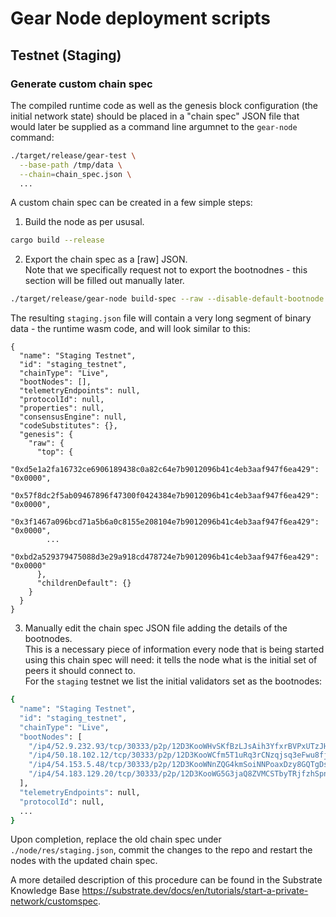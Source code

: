 # Gear Node deployment scripts

## Testnet (Staging)

### Generate custom chain spec

The compiled runtime code as well as the genesis block configuration (the initial network state) should be placed in a "chain spec" JSON file that would later be supplied as a command line argumnet to the ```gear-node``` command:
```bash
./target/release/gear-test \
  --base-path /tmp/data \
  --chain=chain_spec.json \
  ...
```

A custom chain spec can be created in a few simple steps:

1. Build the node as per ususal.
  ```bash
  cargo build --release
  ```
2. Export the chain spec as a [raw] JSON.\
Note that we specifically request not to export the bootnodnes - this section will be filled out manually later.
```bash
./target/release/gear-node build-spec --raw --disable-default-bootnode --chain staging > staging.json
```
The resulting ```staging.json``` file will contain a very long segment of binary data - the runtime wasm code, and will look similar to this:
```
{
  "name": "Staging Testnet",
  "id": "staging_testnet",
  "chainType": "Live",
  "bootNodes": [],
  "telemetryEndpoints": null,
  "protocolId": null,
  "properties": null,
  "consensusEngine": null,
  "codeSubstitutes": {},
  "genesis": {
    "raw": {
      "top": {
        "0xd5e1a2fa16732ce6906189438c0a82c64e7b9012096b41c4eb3aaf947f6ea429": "0x0000",
        "0x57f8dc2f5ab09467896f47300f0424384e7b9012096b41c4eb3aaf947f6ea429": "0x0000",
        "0x3f1467a096bcd71a5b6a0c8155e208104e7b9012096b41c4eb3aaf947f6ea429": "0x0000",
        ...
        "0xbd2a529379475088d3e29a918cd478724e7b9012096b41c4eb3aaf947f6ea429": "0x0000"
      },
      "childrenDefault": {}
    }
  }
}
```

3. Manually edit the chain spec JSON file adding the details of the bootnodes.\
This is a necessary piece of information every node that is being started using this chain spec will need: it tells the node what is the initial set of peers it should connect to.\
For the ```staging``` testnet we list the initial validators set as the bootnodes:
```bash
{
  "name": "Staging Testnet",
  "id": "staging_testnet",
  "chainType": "Live",
  "bootNodes": [
    "/ip4/52.9.232.93/tcp/30333/p2p/12D3KooWHvSKfBzLJsAih3YfxrBVPxUTzJHuhVbHEVkapgY4JqXW",
    "/ip4/50.18.102.12/tcp/30333/p2p/12D3KooWCfm5T1uRq3rCNzqjsq3eFwu8fjHkUo1XBZmZvo611BwA",
    "/ip4/54.153.5.48/tcp/30333/p2p/12D3KooWNnZQG4kmSoiNNPoaxDzy8GQTgDsi67hG6FxpSgVeYBeG",
    "/ip4/54.183.129.20/tcp/30333/p2p/12D3KooWG5G3jaQ8ZVMCSTbyTRjfzhSpn55f8DGKDpFKvU4A3SPQ"
  ],
  "telemetryEndpoints": null,
  "protocolId": null,
  ...
}
```

Upon completion, replace the old chain spec under ```./node/res/staging.json```, commit the changes to the repo and restart the nodes with the updated chain spec.

A more detailed description of this procedure can be found in the Substrate Knowledge Base https://substrate.dev/docs/en/tutorials/start-a-private-network/customspec.
